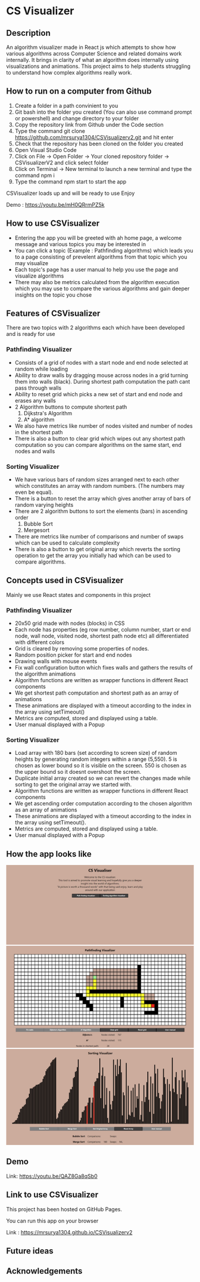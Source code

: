 # CS Visualizer
## Description
An algorithm visualizer made in React js which attempts to show how various algorithms across Computer Science and related domains work internally. It brings in clarity of what an algorithm does internally using visualizations and animations. This project aims to help students struggling to understand how complex algorithms really work. 

## How to run on a computer from Github
1. Create a folder in a path convinient to you
2. Git bash into the folder you created (You can also use command prompt or powershell) and change directory to your folder
3. Copy the repository link from Github under the Code section
4. Type the command git clone https://github.com/mrsurya1304/CSVisualizerv2.git and hit enter
5. Check that the repository has been cloned on the folder you created
6. Open Visual Studio Code
7. Click on File -> Open Folder -> Your cloned repository folder -> CSVisualizerV2 and click select folder
8. Click on Terminal -> New terminal to launch a new terminal and type the command npm i
9. Type the command npm start to start the app

CSVisualizer loads up and will be ready to use Enjoy

Demo : https://youtu.be/mH0QRrmPZ5k

## How to use CSVisualizer
- Entering the app you will be greeted with ah home page, a welcome message and various topics you may be interested in
- You can click a topic (Example : Pathfinding algorithms) which leads you to a page consisting of prevelent algorithms from that topic which you may visualize
- Each topic's page has a user manual to help you use the page and visualize algorithms
- There may also be metrics calculated from the algorithm execution which you may use to compare the various algorithms and gain deeper insights on the topic you chose

## Features of CSVisualizer
There are two topics with 2 algorithms each which have been developed and is ready for use

### Pathfinding Visualizer
- Consists of a grid of nodes with a start node and end node selected at random while loading
- Ability to draw walls by dragging mouse across nodes in a grid turning them into walls (black). During shortest path computation the path cant pass through walls
- Ability to reset grid which picks a new set of start and end node and erases any walls
- 2 Algorithm buttons to compute shortest path
  1. Dijkstra's Algorithm
  2. A* algorithm
- We also have metrics like number of nodes visited and number of nodes in the shortest path
- There is also a button to clear grid which wipes out any shortest path computation so you can compare algorithms on the same start, end nodes and walls

### Sorting Visualizer
- We have various bars of random sizes arranged next to each other which constitutes an array with random numbers. (The numbers may even be equal).
- There is a button to reset the array which gives another array of bars of random varying heights
- There are 2 algorithm buttons to sort the elements (bars) in ascending order
  1. Bubble Sort
  2. Mergesort
- There are metrics like number of comparisons and number of swaps which can be used to calculate complexity
- There is also a button to get original array which reverts the sorting operation to get the array you initially had which can be used to compare algorithms.

## Concepts used in CSVisualizer
Mainly we use React states and components in this project

### Pathfinding Visualizer
- 20x50 grid made with nodes (blocks) in CSS
- Each node has properties (eg row number, column number, start or end node, wall node, visited node, shortest path node etc) all differentiated with different colors
- Grid is cleared by removing some properties of nodes.
- Random position picker for start and end nodes
- Drawing walls with mouse events
- Fix wall configuration button which fixes walls and gathers the results of the algorithm animations
- Algorithm functions are written as wrapper functions in different React components
- We get shortest path computation and shortest path as an array of animations
- These animations are displayed with a timeout according to the index in the array using setTimeout()
- Metrics are computed, stored and displayed using a table.
- User manual displayed with a Popup

### Sorting Visualizer
- Load array with 180 bars (set according to screen size) of random heights by generating random integers within a range (5,550). 5 is chosen as lower bound so it is visible on the screen. 550 is chosen as the upper bound so it doesnt overshoot the screen.
- Duplicate initial array created so we can revert the changes made while sorting to get the original array we started with.
- Algorithm functions are written as wrapper functions in different React components
- We get ascending order computation according to the chosen algorithm as an array of animations
- These animations are displayed with a timeout according to the index in the array using setTimeout().
- Metrics are computed, stored and displayed using a table.
- User manual displayed with a Popup

## How the app looks like
![alt text](https://github.com/mrsurya1304/CSVisualizerv2/blob/main/samples/Sample1.png)
![alt text](https://github.com/mrsurya1304/CSVisualizerv2/blob/main/samples/Sample2.png)
![alt text](https://github.com/mrsurya1304/CSVisualizerv2/blob/main/samples/Sample3.png)

## Demo
Link: https://youtu.be/QAZ8Ga8qSb0

## Link to use CSVisualizer
This project has been hosted on GitHub Pages. 

You can run this app on your browser

Link : https://mrsurya1304.github.io/CSVisualizerv2

## Future ideas

## Acknowledgements
